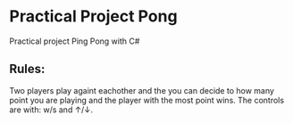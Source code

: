 # Practical Project Pong
Practical project Ping Pong with C#

## Rules:
Two players play againt eachother and the you can decide to how many point you are playing and the player with the most point wins.
The controls are with: w/s and ↑/↓.
